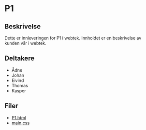 # P1

## Beskrivelse
Dette er innleveringen for P1 i webtek. Innholdet er en beskrivelse av kunden vår i webtek.

## Deltakere
- Ådne
- Johan
- Eivind
- Thomas
- Kasper

## Filer
- <a href="P1.html">P1.html</a>
- <a href="css/main.css">main.css</a>